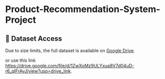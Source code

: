 # Product-Recommendation-System-Project

## 📁 Dataset Access

Due to size limits, the full dataset is available on [Google Drive](https://drive.google.com/file/d/1ZwXoMz9ULYxua8V7d04uD-r6_qIFrAyJ/view?usp=drive_link).

or use this link https://drive.google.com/file/d/1ZwXoMz9ULYxua8V7d04uD-r6_qIFrAyJ/view?usp=drive_link.
